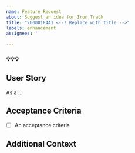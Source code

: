 ```yaml
---
name: Feature Request
about: Suggest an idea for Iron Track
title: "\U0001F4A1 <--! Replace with title -->"
labels: enhancement
assignees: ''

---
```


### 💡💡💡

## User Story
<!-- Tell us what benefit this has to the user. As a [persona], I expect/want/etc.. [feature] so that [outcome] -->

As a ...

## Acceptance Criteria
<!-- List out the acceptance criteria in the form of checkboxes -->
- [ ] An acceptance criteria

## Additional Context
<!-- Add any other context or screenshots -->
